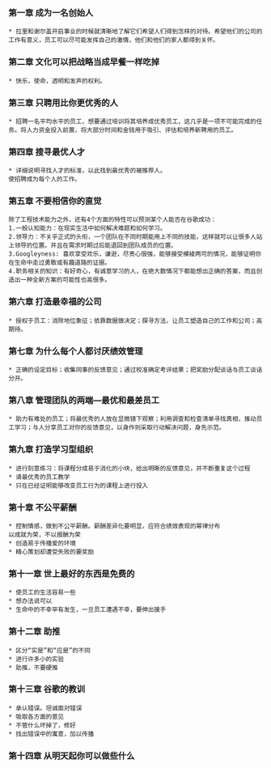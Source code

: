 ### 第一章 成为一名创始人
    * 拉里和谢尔盖开启事业的时候就清晰地了解它们希望人们得到怎样的对待。希望他们的公司的工作有意义，员工可以尽可能发挥自己的激情，他们和他们的家人都得到关怀。

### 第二章 文化可以把战略当成早餐一样吃掉
    * 快乐，使命，透明和发声的权利。

### 第三章 只聘用比你更优秀的人
    * 招聘一名平均水平的员工，想要通过培训将其培养成优秀员工，这几乎是一项不可能完成的任务。将人力资金投入前置，将大部分时间和金钱用于吸引、评估和培养新聘用的员工。

### 第四章 搜寻最优人才
    * 详细说明寻找人才的标准，以此找到最优秀的被推荐人。
    使招聘成为每个人的工作。

### 第五章 不要相信你的直觉
    除了工程技术能力之外，还有4个方面的特性可以预测某个人能否在谷歌成功：
    1.一般认知能力：在现实生活中如何解决难题和如何学习。
    2.领导力：不关乎正式的头衔，一个团队在不同时期能用上不同的技能，这样就可以让很多人站上领导的位置。并且在需求时期过后能退回到团队成员的位置。
    3.Googleyness: 喜欢享受欢乐，谦逊，尽责心很强，能够接受模棱两可的情况，能够证明你在生命中走过勇敢或有趣道路的证据。
    4.职务相关的知识：有好奇心，有诚意学习的人，在绝大数情况下都能想出正确的答案，而且创造出一种全新方案的可能性也高很多。

### 第六章 打造最幸福的公司
    * 授权于员工：消除地位象征；依靠数据做决定；探寻方法，让员工塑造自己的工作和公司；高期待。

### 第七章 为什么每个人都讨厌绩效管理
    * 正确的设定目标；收集同事的反馈意见；通过校准确定考评结果；把奖励分配谈话与员工谈话分开。

### 第八章 管理团队的两端—最优和最差员工
    * 助力有难处的员工；将最优秀的人放在显微镜下观察；利用调查和检查清单寻找真相，推动员工学习；与人分享员工对你的反馈意见，以身作则采取行动解决问题，身先示范。

### 第九章 打造学习型组织
    * 进行刻意练习：将课程分成易于消化的小块，给出明晰的反馈意见，并不断重复这个过程
    * 请最优秀的员工教学
    * 只在已经证明能够改变员工行为的课程上进行投入

### 第十章 不公平薪酬
    * 控制情感，做到不公平薪酬。薪酬差异化要明显，应符合绩效表现的幂律分布
    以成就为荣，不以报酬为荣
    * 创造易于传播爱的环境
    * 精心策划却遭受失败的要奖励

### 第十一章 世上最好的东西是免费的
    * 使员工的生活容易一些
    * 想办法说可以
    * 生命中的不幸罕有发生，一旦员工遭遇不幸，要伸出援手

### 第十二章 助推
    * 区分“实是”和“应是”的不同
    * 进行许多小的实验
    * 助推，不要硬推

### 第十三章 谷歌的教训
    * 承认错误。坦诚面对错误
    * 吸取各方面的意见
    * 不管什么坏掉了，修好
    * 找出错误中的寓意，加以传播

### 第十四章 从明天起你可以做些什么
    